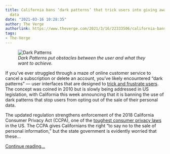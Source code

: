 ```yaml
---
title: California bans ‘dark patterns’ that trick users into giving away their personal
  data
date: "2021-03-16 10:28:35"
author: The Verge
authorlink: https://www.theverge.com/2021/3/16/22333506/california-bans-dark-patterns-opt-out-selling-data
tags:
- The-Verge
---
```

<figure>
      <img alt="Dark Patterns" src="https://cdn.vox-cdn.com/thumbor/z0jHw7iZ1zVaumlo4n_S6R8-PNA=/34x0:1066x688/1310x873/cdn.vox-cdn.com/uploads/chorus_image/image/68973341/ui_static.1419979789.0.png" />
        <figcaption><em>Dark Patterns put obstacles between the user and what they want to achieve. </em></figcaption>
    </figure>

  <p id="M8ngF3">If you’ve ever struggled through a maze of online customer service to cancel a subscription or delete an account, you’ve likely encountered “dark patterns” — user interfaces that are designed to <a href="https://www.theverge.com/2013/8/29/4640308/dark-patterns-inside-the-interfaces-designed-to-trick-you">trick and frustrate users</a>. The concept was coined in 2010 but is slowly being addressed in US legislation, with California this week announcing that it is banning the use of dark patterns that stop users from opting out of the sale of their personal data. </p>
<p id="QWs3Am">The updated regulation strengthens enforcement of the 2018 California Consumer Privacy Act (CCPA), one of the <a href="https://www.theverge.com/2018/6/28/17509720/california-consumer-privacy-act-legislation-law-vote">toughest consumer privacy laws</a> in the US. The CCPA gives Californians the right “to say no to the sale of personal information,” but the state government is evidently worried that these...</p>
  <p>
    <a href="https://www.theverge.com/2021/3/16/22333506/california-bans-dark-patterns-opt-out-selling-data">Continue reading&hellip;</a>
  </p>